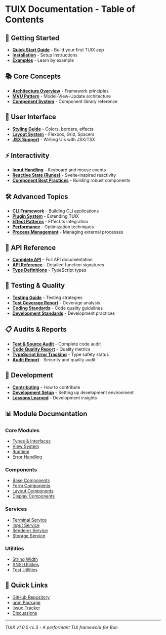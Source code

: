 # TUIX Documentation - Table of Contents

## 🚀 Getting Started
- **[Quick Start Guide](./GETTING_STARTED.md)** - Build your first TUIX app
- **[Installation](./README.md#getting-started)** - Setup instructions
- **[Examples](./EXAMPLES.md)** - Learn by example

## 📚 Core Concepts
- **[Architecture Overview](./README.md#architecture-overview)** - Framework principles
- **[MVU Pattern](./COMPONENT_BEST_PRACTICES.md#the-mvu-pattern)** - Model-View-Update architecture
- **[Component System](./COMPONENTS.md)** - Component library reference

## 🎨 User Interface
- **[Styling Guide](./STYLING_TIPS.md)** - Colors, borders, effects
- **[Layout System](./COMPONENTS.md#layout-components)** - Flexbox, Grid, Spacers
- **[JSX Support](./jsx.md)** - Writing UIs with JSX/TSX

## ⚡ Interactivity
- **[Input Handling](./INPUT-HANDLING.md)** - Keyboard and mouse events
- **[Reactive State (Runes)](./RUNES.md)** - Svelte-inspired reactivity
- **[Component Best Practices](./COMPONENT_BEST_PRACTICES.md)** - Building robust components

## 🛠️ Advanced Topics
- **[CLI Framework](./cli-framework.md)** - Building CLI applications
- **[Plugin System](./plugins.md)** - Extending TUIX
- **[Effect Patterns](./EFFECT-PATTERNS.md)** - Effect.ts integration
- **[Performance](./performance.md)** - Optimization techniques
- **[Process Management](./PROCESS_MANAGEMENT.md)** - Managing external processes

## 📖 API Reference
- **[Complete API](./API.md)** - Full API documentation
- **[API Reference](./api-reference.md)** - Detailed function signatures
- **[Type Definitions](./API.md#type-definitions)** - TypeScript types

## 🧪 Testing & Quality
- **[Testing Guide](./TESTING.md)** - Testing strategies
- **[Test Coverage Report](./COMPREHENSIVE_TEST_COVERAGE_REPORT.md)** - Coverage analysis
- **[Coding Standards](./CODING-STANDARDS.md)** - Code quality guidelines
- **[Development Standards](./DEVELOPMENT_STANDARDS.md)** - Development practices

## 📋 Audits & Reports
- **[Test & Source Audit](./TEST_AND_SOURCE_AUDIT.md)** - Complete code audit
- **[Code Quality Report](../CODE_QUALITY_REPORT.md)** - Quality metrics
- **[TypeScript Error Tracking](./TS_ERROR_TRACKING.md)** - Type safety status
- **[Audit Report](./AUDIT_REPORT.md)** - Security and quality audit

## 🔧 Development
- **[Contributing](./README.md#contributing)** - How to contribute
- **[Development Setup](./tuix-setup.md)** - Setting up development environment
- **[Lessons Learned](./LESSONS_LEARNED.md)** - Development insights

## 📊 Module Documentation

### Core Modules
- [Types & Interfaces](./API.md#core-types)
- [View System](./API.md#view-system)
- [Runtime](./API.md#runtime)
- [Error Handling](./API.md#error-handling)

### Components
- [Base Components](./COMPONENTS.md#base-components)
- [Form Components](./COMPONENTS.md#form-components)
- [Layout Components](./COMPONENTS.md#layout-components)
- [Display Components](./COMPONENTS.md#display-components)

### Services
- [Terminal Service](./API.md#terminal-service)
- [Input Service](./API.md#input-service)
- [Renderer Service](./API.md#renderer-service)
- [Storage Service](./API.md#storage-service)

### Utilities
- [String Width](./API.md#utilities)
- [ANSI Utilities](./API.md#utilities)
- [Test Utilities](./TESTING.md#test-utilities)

## 🎯 Quick Links
- [GitHub Repository](https://github.com/cinderlink/tuix)
- [npm Package](https://www.npmjs.com/package/tuix)
- [Issue Tracker](https://github.com/cinderlink/tuix/issues)
- [Discussions](https://github.com/cinderlink/tuix/discussions)

---

*TUIX v1.0.0-rc.3 - A performant TUI framework for Bun*